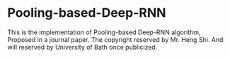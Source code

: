 # Pooling-based-Deep-RNN
This is the implementation of Pooling-based Deep-RNN algorithm, Proposed in a journal paper. The copyright reserved by Mr. Heng Shi. And will reserved by University of Bath once publicized.
